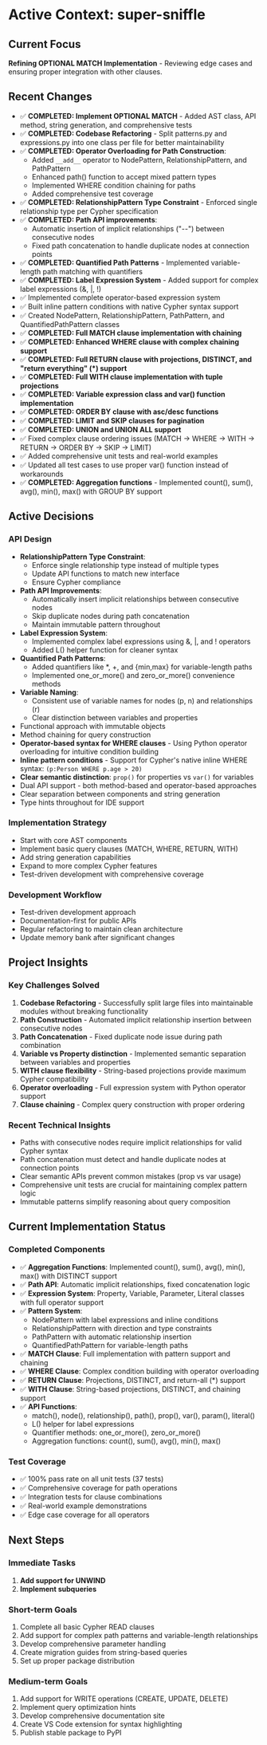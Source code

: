 # Active Context: super-sniffle

## Current Focus
**Refining OPTIONAL MATCH Implementation** - Reviewing edge cases and ensuring proper integration with other clauses.

## Recent Changes
- ✅ **COMPLETED: Implement OPTIONAL MATCH** - Added AST class, API method, string generation, and comprehensive tests
- ✅ **COMPLETED: Codebase Refactoring** - Split patterns.py and expressions.py into one class per file for better maintainability
- ✅ **COMPLETED: Operator Overloading for Path Construction**:
  - Added `__add__` operator to NodePattern, RelationshipPattern, and PathPattern
  - Enhanced path() function to accept mixed pattern types
  - Implemented WHERE condition chaining for paths
  - Added comprehensive test coverage
- ✅ **COMPLETED: RelationshipPattern Type Constraint** - Enforced single relationship type per Cypher specification
- ✅ **COMPLETED: Path API improvements**:
  - Automatic insertion of implicit relationships ("--") between consecutive nodes
  - Fixed path concatenation to handle duplicate nodes at connection points
- ✅ **COMPLETED: Quantified Path Patterns** - Implemented variable-length path matching with quantifiers
- ✅ **COMPLETED: Label Expression System** - Added support for complex label expressions (&, |, !)
- ✅ Implemented complete operator-based expression system
- ✅ Built inline pattern conditions with native Cypher syntax support
- ✅ Created NodePattern, RelationshipPattern, PathPattern, and QuantifiedPathPattern classes
- ✅ **COMPLETED: Full MATCH clause implementation with chaining**
- ✅ **COMPLETED: Enhanced WHERE clause with complex chaining support**
- ✅ **COMPLETED: Full RETURN clause with projections, DISTINCT, and "return everything" (*) support**
- ✅ **COMPLETED: Full WITH clause implementation with tuple projections**
- ✅ **COMPLETED: Variable expression class and var() function implementation**
- ✅ **COMPLETED: ORDER BY clause with asc/desc functions**
- ✅ **COMPLETED: LIMIT and SKIP clauses for pagination**
- ✅ **COMPLETED: UNION and UNION ALL support**
- ✅ Fixed complex clause ordering issues (MATCH → WHERE → WITH → RETURN → ORDER BY → SKIP → LIMIT)
- ✅ Added comprehensive unit tests and real-world examples
- ✅ Updated all test cases to use proper var() function instead of workarounds
- ✅ **COMPLETED: Aggregation functions** - Implemented count(), sum(), avg(), min(), max() with GROUP BY support

## Active Decisions

### API Design
- **RelationshipPattern Type Constraint**:
  - Enforce single relationship type instead of multiple types
  - Update API functions to match new interface
  - Ensure Cypher compliance
- **Path API Improvements**:
  - Automatically insert implicit relationships between consecutive nodes
  - Skip duplicate nodes during path concatenation
  - Maintain immutable pattern throughout
- **Label Expression System**:
  - Implemented complex label expressions using &, |, and ! operators
  - Added L() helper function for cleaner syntax
- **Quantified Path Patterns**:
  - Added quantifiers like *, +, and {min,max} for variable-length paths
  - Implemented one_or_more() and zero_or_more() convenience methods
- **Variable Naming**:
  - Consistent use of variable names for nodes (p, n) and relationships (r)
  - Clear distinction between variables and properties
- Functional approach with immutable objects
- Method chaining for query construction
- **Operator-based syntax for WHERE clauses** - Using Python operator overloading for intuitive condition building
- **Inline pattern conditions** - Support for Cypher's native inline WHERE syntax: `(p:Person WHERE p.age > 20)`
- **Clear semantic distinction**: `prop()` for properties vs `var()` for variables
- Dual API support - both method-based and operator-based approaches
- Clear separation between components and string generation
- Type hints throughout for IDE support

### Implementation Strategy
- Start with core AST components
- Implement basic query clauses (MATCH, WHERE, RETURN, WITH)
- Add string generation capabilities
- Expand to more complex Cypher features
- Test-driven development with comprehensive coverage

### Development Workflow
- Test-driven development approach
- Documentation-first for public APIs
- Regular refactoring to maintain clean architecture
- Update memory bank after significant changes

## Project Insights

### Key Challenges Solved
1. **Codebase Refactoring** - Successfully split large files into maintainable modules without breaking functionality
2. **Path Construction** - Automated implicit relationship insertion between consecutive nodes
3. **Path Concatenation** - Fixed duplicate node issue during path combination
4. **Variable vs Property distinction** - Implemented semantic separation between variables and properties
5. **WITH clause flexibility** - String-based projections provide maximum Cypher compatibility
6. **Operator overloading** - Full expression system with Python operator support
7. **Clause chaining** - Complex query construction with proper ordering

### Recent Technical Insights
- Paths with consecutive nodes require implicit relationships for valid Cypher syntax
- Path concatenation must detect and handle duplicate nodes at connection points
- Clear semantic APIs prevent common mistakes (prop vs var usage)
- Comprehensive unit tests are crucial for maintaining complex pattern logic
- Immutable patterns simplify reasoning about query composition

## Current Implementation Status

### Completed Components
- ✅ **Aggregation Functions**: Implemented count(), sum(), avg(), min(), max() with DISTINCT support
- ✅ **Path API**: Automatic implicit relationships, fixed concatenation logic
- ✅ **Expression System**: Property, Variable, Parameter, Literal classes with full operator support
- ✅ **Pattern System**: 
  - NodePattern with label expressions and inline conditions
  - RelationshipPattern with direction and type constraints
  - PathPattern with automatic relationship insertion
  - QuantifiedPathPattern for variable-length paths
- ✅ **MATCH Clause**: Full implementation with pattern support and chaining
- ✅ **WHERE Clause**: Complex condition building with operator overloading
- ✅ **RETURN Clause**: Projections, DISTINCT, and return-all (*) support
- ✅ **WITH Clause**: String-based projections, DISTINCT, and chaining support
- ✅ **API Functions**: 
  - match(), node(), relationship(), path(), prop(), var(), param(), literal()
  - L() helper for label expressions
  - Quantifier methods: one_or_more(), zero_or_more()
  - Aggregation functions: count(), sum(), avg(), min(), max()

### Test Coverage
- ✅ 100% pass rate on all unit tests (37 tests)
- ✅ Comprehensive coverage for path operations
- ✅ Integration tests for clause combinations
- ✅ Real-world example demonstrations
- ✅ Edge case coverage for all operators

## Next Steps

### Immediate Tasks
1. **Add support for UNWIND**
2. **Implement subqueries**

### Short-term Goals
1. Complete all basic Cypher READ clauses
2. Add support for complex path patterns and variable-length relationships
3. Develop comprehensive parameter handling
4. Create migration guides from string-based queries
5. Set up proper package distribution

### Medium-term Goals
1. Add support for WRITE operations (CREATE, UPDATE, DELETE)
2. Implement query optimization hints
3. Develop comprehensive documentation site
4. Create VS Code extension for syntax highlighting
5. Publish stable package to PyPI
